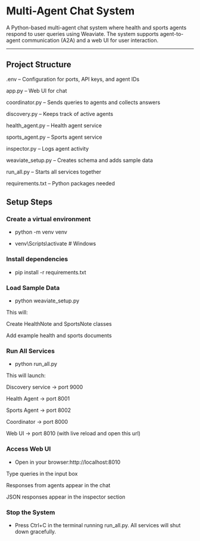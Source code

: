 # Multi-Agent Chat System

A Python-based multi-agent chat system where health and sports agents respond to user queries using  Weaviate. The system supports agent-to-agent communication (A2A) and a web UI for user interaction.

---

## Project Structure

 .env – Configuration for ports, API keys, and agent IDs

app.py – Web UI for chat

coordinator.py – Sends queries to agents and collects answers

discovery.py – Keeps track of active agents

health_agent.py – Health agent service

sports_agent.py – Sports agent service

inspector.py – Logs agent activity

weaviate_setup.py – Creates schema and adds sample data

run_all.py – Starts all services together

requirements.txt – Python packages needed




## Setup Steps

### Create a virtual environment

* python -m venv venv

* venv\Scripts\activate         # Windows




### Install dependencies

* pip install -r requirements.txt




###   Load Sample Data

* python weaviate_setup.py

This will:

Create HealthNote and SportsNote classes

Add example health and sports documents




###   Run All Services

* python run_all.py


This will launch:

Discovery service → port 9000

Health Agent → port 8001

Sports Agent → port 8002

Coordinator → port 8000

Web UI → port 8010 (with live reload and open this url)




### Access Web UI

* Open in your browser:http://localhost:8010

Type queries in the input box

Responses from agents appear in the chat

JSON responses appear in the inspector section




###  Stop the System

* Press Ctrl+C in the terminal running run_all.py. All services will shut down gracefully.



















